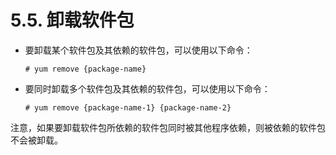 # 5.5. 卸载软件包

*   要卸载某个软件包及其依赖的软件包，可以使用以下命令：

    ```
    # yum remove {package-name}
    ```
*   要同时卸载多个软件包及其依赖的软件包，可以使用以下命令：

    ```
    # yum remove {package-name-1} {package-name-2}
    ```

注意，如果要卸载软件包所依赖的软件包同时被其他程序依赖，则被依赖的软件包不会被卸载。

